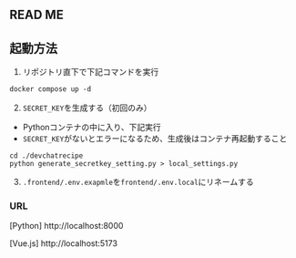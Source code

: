 ## READ ME

## 起動方法

1. リポジトリ直下で下記コマンドを実行

```dockerfile
docker compose up -d
```

2. `SECRET_KEY`を生成する（初回のみ）

  - Pythonコンテナの中に入り、下記実行
  - `SECRET_KEY`がないとエラーになるため、生成後はコンテナ再起動すること

```
cd ./devchatrecipe
python generate_secretkey_setting.py > local_settings.py
```

3. `.frontend/.env.exapmle`を`frontend/.env.local`にリネームする

### URL
[Python]
http://localhost:8000

[Vue.js]
http://localhost:5173
